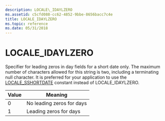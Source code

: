 ```yaml
---
description: LOCALE\_IDAYLZERO
ms.assetid: c5cfd088-cc62-4852-9bbe-8656bacc7c4e
title: LOCALE_IDAYLZERO
ms.topic: reference
ms.date: 05/31/2018
---
```


# LOCALE\_IDAYLZERO

Specifier for leading zeros in day fields for a short date only. The maximum number of characters allowed for this string is two, including a terminating null character. It is preferred for your application to use the [LOCALE\_SSHORTDATE](locale-sshortdate.md) constant instead of LOCALE\_IDAYLZERO.



| Value | Meaning                   |
|-------|---------------------------|
| 0     | No leading zeros for days |
| 1     | Leading zeros for days    |



 

 

 



